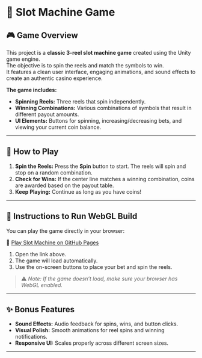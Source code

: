# 🎰 Slot Machine Game

## 🎮 Game Overview  
This project is a **classic 3-reel slot machine game** created using the Unity game engine.  
The objective is to spin the reels and match the symbols to win.  
It features a clean user interface, engaging animations, and sound effects to create an authentic casino experience.  

**The game includes:**  
- **Spinning Reels:** Three reels that spin independently.  
- **Winning Combinations:** Various combinations of symbols that result in different payout amounts.   
- **UI Elements:** Buttons for spinning, increasing/decreasing bets, and viewing your current coin balance.  

---

## 📖 How to Play  
1. **Spin the Reels:** Press the **Spin** button to start. The reels will spin and stop on a random combination.  
2. **Check for Wins:** If the center line matches a winning combination, coins are awarded based on the payout table.  
3. **Keep Playing:** Continue as long as you have coins!  

---

## 🚀 Instructions to Run WebGL Build  
You can play the game directly in your browser:  

🔗 [Play Slot Machine on GitHub Pages](https://raman16.itch.io/slot-machine)  

1. Open the link above.  
2. The game will load automatically.  
3. Use the on-screen buttons to place your bet and spin the reels.  

> ⚠️ *Note: If the game doesn’t load, make sure your browser has WebGL enabled.*  

---

## ✨ Bonus Features  
- **Sound Effects:** Audio feedback for spins, wins, and button clicks.  
- **Visual Polish:** Smooth animations for reel spins and winning notifications.  
- **Responsive UI:** Scales properly across different screen sizes.  

---
